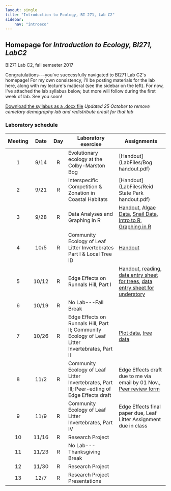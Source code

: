 ```yaml
---
layout: single
title: "Introduction to Ecology, BI 271, Lab C2"
sidebar:
    nav: "introeco"
---
```


## Homepage for *Introduction to Ecology, BI271, LabC2*
BI271 Lab C2, fall semseter 2017

Congratulations---you've successfully navigated to BI271 Lab C2's homepage!  For my own consistency, I'll be posting materials for the lab here, along with my lecture's matieral (see the sidebar on the left).  For now, I've attached the lab syllabus below, but more will follow during the first week of lab.  See you soon!

[Download the syllabus as a .docx file](https://drive.google.com/open?id=1eAYAYLHH3cAC_OxKDYrKoyRlTMO5jXM8WL53DnkLors)
*Updated 25 October to remove cemetary demography lab and redistribute credit for that lab*

### Laboratory schedule <a id="LabSchedule"></a>

Meeting | Date | Day | Laboratory exercise | Assignments |
:------:|:----:|:---:|---------------------|-------------|
1       | 9/14  | R  | Evolutionary ecology at the Colby-Marston Bog | [Handout](LabFiles/Bog handout.pdf) |
2       | 9/21  | R  | Interspecific Competition & Zonation in Coastal Habitats | [Handout](LabFiles/Reid State Park handout.pdf) |
3       | 9/28  | R  | Data Analyses and Graphing in R | [Handout](https://drive.google.com/open?id=0B_q8y4usqw_XQ2JSRDhnaFEyM28), [Algae Data](https://drive.google.com/a/colby.edu/file/d/0B_q8y4usqw_XWnRBUjdZcmowblE/view?usp=sharing), [Snail Data](https://drive.google.com/a/colby.edu/file/d/0B_q8y4usqw_XOFpkYmJmbHFwTzA/view?usp=sharing), [Intro to R](https://drive.google.com/open?id=1uy9bE5duK3Dl2dtDA7KP1TkPsoq2UcfPauVe2uVyXpo), [Graphing in R](https://drive.google.com/open?id=13EpXXwY2I2CIXYjWvxkw1_bW05tvl45nd3GGf3yWRME) |
4       | 10/5  | R  | Community Ecology of Leaf Litter Invertebrates Part I & Local Tree ID | [Handout](https://drive.google.com/a/colby.edu/file/d/0B_q8y4usqw_XTndWVnVXSlYtbFk/view?usp=sharing) |
5       | 10/12 | R  | Edge Effects on Runnals Hill, Part I | [Handout](https://drive.google.com/a/colby.edu/file/d/0B_q8y4usqw_XVl9sN3NhQUt0YTg/view?usp=sharing), [reading](https://drive.google.com/open?id=0B6qyRitXtzQdRVphYTZaVmo4TGs), [data entry sheet for trees](https://drive.google.com/open?id=0B_q8y4usqw_XTnExYjBiSE9QSFU), [data entry sheet for understory](https://drive.google.com/open?id=0B_q8y4usqw_XcTE2cUgwWnlLRTg) |
6       | 10/19 | R  | No Lab---Fall Break | |
7       | 10/26 | R  | Edge Effects on Runnals Hill, Part II; Community Ecology of Leaf Litter Invertebrates, Part II | [Plot data](https://drive.google.com/open?id=0B_q8y4usqw_XdUZUb29yN0NTZnc), [tree data](https://drive.google.com/open?id=0B_q8y4usqw_XbVE5V1V6VWhLY0k) |
8       | 11/2  | R  | Community Ecology of Leaf Litter Invertebrates, Part III; Peer-edting of Edge Effects draft | Edge Effects draft due to me via email by 01 Nov., [Peer review form](https://drive.google.com/open?id=0B_q8y4usqw_XS0NQVkVGQWlwWTA) |
9       | 11/9  | R  | Community Ecology of Leaf Litter Invertebrates, Part IV | Edge Effects final paper due, Leaf Litter Assignment due in class |
10      | 11/16 | R  | Research Project | |
11      | 11/23 | R  | No Lab---Thanksgiving Break | |
12      | 11/30 | R  | Research Project | |
13      | 12/7  | R  | Research Project Presentations | |
